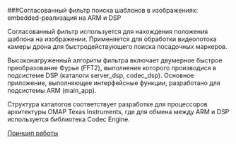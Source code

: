 ###Согласованный фильтр поиска шаблонов в изображениях: embedded-реализация на ARM и DSP

Согласованный фильтр используется для нахождения положения шаблона на изображении. Применяется для обработки видеопотока камеры дрона для быстродействующего поиска посадочных маркеров.

Высоконагруженный алгоритм фильтра включает двумерное быстрое преобразование Фурье (FFT2), выполнение которого производися в подсистеме DSP (каталоги server_dsp, codec_dsp). Основное приложение, выполняющее интерфейсные функции, разработано для подсистемы ARM (main_app).

Структура каталогов соответствует разработке для процессоров архитектуры OMAP Texas Instruments, где для обмена между ARM и DSP используется библиотека Codec Engine.

[Принцип работы](http://www.nazim.ru/2269)

